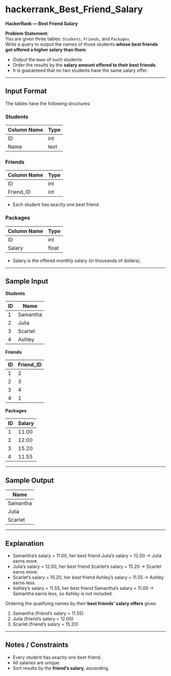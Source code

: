# hackerrank_Best_Friend_Salary

**HackerRank — Best Friend Salary**

**Problem Statement:**  
You are given three tables: `Students`, `Friends`, and `Packages`.  
Write a query to output the names of those students **whose best friends got offered a higher salary than them**.  

- Output the `Name` of such students.  
- Order the results by the **salary amount offered to their best friends**.  
- It is guaranteed that no two students have the same salary offer.

---

## Input Format

The tables have the following structures:

### Students
| Column Name | Type |
|-------------|------|
| ID          | int  |
| Name        | text |

### Friends
| Column Name | Type |
|-------------|------|
| ID          | int  |
| Friend_ID   | int  |

- Each student has exactly one best friend.

### Packages
| Column Name | Type   |
|-------------|--------|
| ID          | int    |
| Salary      | float  |

- Salary is the offered monthly salary (in thousands of dollars).

---

## Sample Input

**Students**  

| ID | Name     |
|----|----------|
| 1  | Samantha |
| 2  | Julia    |
| 3  | Scarlet  |
| 4  | Ashley   |

**Friends**  

| ID | Friend_ID |
|----|-----------|
| 1  | 2         |
| 2  | 3         |
| 3  | 4         |
| 4  | 1         |

**Packages**  

| ID | Salary |
|----|--------|
| 1  | 11.00  |
| 2  | 12.00  |
| 3  | 15.20  |
| 4  | 11.55  |

---

## Sample Output

| Name     |
|----------|
| Samantha |
| Julia    |
| Scarlet  |

---

## Explanation

- Samantha’s salary = 11.00, her best friend Julia’s salary = 12.00 → Julia earns more.  
- Julia’s salary = 12.00, her best friend Scarlet’s salary = 15.20 → Scarlet earns more.  
- Scarlet’s salary = 15.20, her best friend Ashley’s salary = 11.55 → Ashley earns less.  
- Ashley’s salary = 11.55, her best friend Samantha’s salary = 11.00 → Samantha earns less, so Ashley is not included.  

Ordering the qualifying names by their **best friends’ salary offers** gives:  

1. Samantha (friend’s salary = 11.55)  
2. Julia (friend’s salary = 12.00)  
3. Scarlet (friend’s salary = 15.20)  

---

## Notes / Constraints

- Every student has exactly one best friend.  
- All salaries are unique.  
- Sort results by the **friend’s salary**, ascending.
